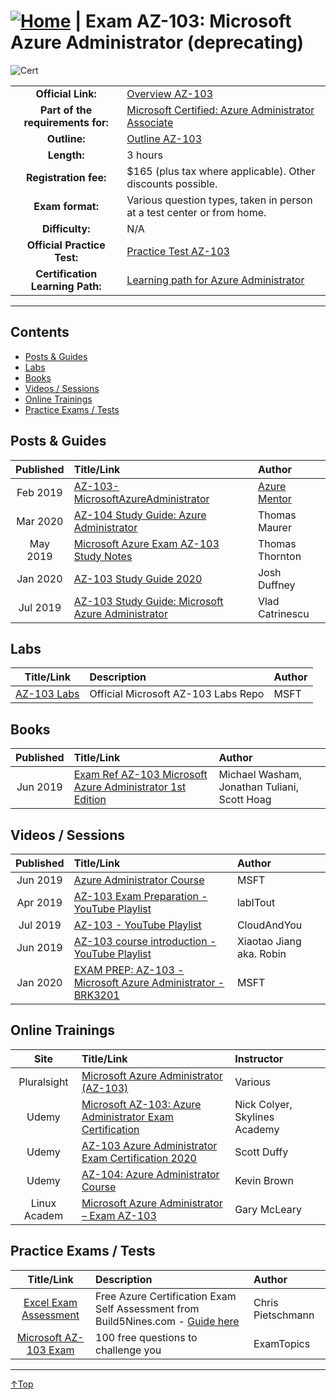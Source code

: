 # [![Home](/img/home.png)](certifications.md "Overview Certifications") | Exam AZ-103: Microsoft Azure Administrator (deprecating)
![Cert](/img/az-103.png)

|                                   |                                                                                                                                 |
| :-------------------------------: | :------------------------------------------------------------------------------------------------------------------------------ |
|        **Official Link:**         | [Overview AZ-103](https://docs.microsoft.com/en-us/learn/certifications/exams/AZ-103)                                           |
| **Part of the requirements for:** | [Microsoft Certified: Azure Administrator Associate](https://docs.microsoft.com/en-us/learn/certifications/azure-administrator) |
|           **Outline:**            | [Outline AZ-103](https://query.prod.cms.rt.microsoft.com/cms/api/am/binary/RE3VwUR)                                             |
|            **Length:**            | 3 hours                                                                                                                         |
|       **Registration fee:**       | $165 (plus tax where applicable).  Other discounts possible.                                                                    |
|         **Exam format:**          | Various question types, taken in person at a test center or from home.                                                          |
|          **Difficulty:**          | N/A                                                                                                                             |
|    **Official Practice Test:**    | [Practice Test AZ-103](https://us.mindhub.com/p/MU-AZ-103)                                                                      |
| **Certification Learning Path:**  | [Learning path for Azure Administrator](https://query.prod.cms.rt.microsoft.com/cms/api/am/binary/RWtY7Z)                       |


___

## Contents
- [Posts & Guides](#posts-&-guides)
- [Labs](#labs)
- [Books](#books)
- [Videos / Sessions](#videos-/-sessions)
- [Online Trainings](#online-trainings)
- [Practice Exams / Tests](#practice-exams-/-tests)


## Posts & Guides
| Published | Title/Link                                                                                                                       | Author                                             |
| :-------: | :------------------------------------------------------------------------------------------------------------------------------- | :------------------------------------------------- |
| Feb 2019  | [AZ-103-MicrosoftAzureAdministrator](https://github.com/AzureMentor/AZ-103-MicrosoftAzureAdministrator)                          | [Azure Mentor](https://azurementor.wordpress.com/) |
| Mar 2020  | [AZ-104 Study Guide: Azure Administrator](https://www.thomasmaurer.ch/2020/03/az-104-study-guide-azure-administrator/)           | Thomas Maurer                                      |
| May 2019  | [Microsoft Azure Exam AZ-103 Study Notes](https://thomasthornton.cloud/2019/05/07/microsoft-azure-exam-az-103-study-notes/)      | Thomas Thornton                                    |
| Jan 2020  | [AZ-103 Study Guide 2020](http://duffney.io/AZ103-StudyGuide)                                                                    | Josh Duffney                                       |
| Jul 2019  | [AZ-103 Study Guide: Microsoft Azure Administrator ](https://vladtalkstech.com/az-103-study-guide-microsoft-azure-administrator) | Vlad Catrinescu                                    |

## Labs
|                                       Title/Link                                       | Description                         | Author |
| :------------------------------------------------------------------------------------: | :---------------------------------- | :----- |
| [AZ-103 Labs](https://github.com/MicrosoftLearning/AZ-103-MicrosoftAzureAdministrator) | Official Microsoft AZ-103 Labs Repo | MSFT   |


## Books
| Published | Title/Link                                                                                                                                  | Author                                       |
| :-------: | :------------------------------------------------------------------------------------------------------------------------------------------ | :------------------------------------------- |
| Jun 2019  | [Exam Ref AZ-103 Microsoft Azure Administrator 1st Edition](https://www.amazon.com/Exam-AZ-103-Microsoft-Azure-Administrator/dp/013546658X) | Michael Washam, Jonathan Tuliani, Scott Hoag |


## Videos / Sessions
| Published | Title/Link                                                                                                                           | Author                   |
| :-------: | :----------------------------------------------------------------------------------------------------------------------------------- | :----------------------- |
| Jun 2019  | [Azure Administrator Course](https://www.youtube.com/watch?v=CP65uMm0QSE&list=PLmsQNfjTbtTU6oMXlUQwuQA4PZaZPLPYE)                    | MSFT                     |
| Apr 2019  | [AZ-103 Exam Preparation - YouTube Playlist](https://www.youtube.com/watch?v=XFJYH4J6kN0&list=PL4ZP0JmH05bTMKp5p_PIponQTshu33rf3)    | labITout                 |
| Jul 2019  | [AZ-103 - YouTube Playlist](https://www.youtube.com/watch?v=xzm6DS-W2SQ&list=PL2cpErdp4pbDBl9J7rts6VNwr3U-l-LXG)                     | CloudAndYou              |
| Jun 2019  | [AZ-103 course introduction - YouTube Playlist](https://www.youtube.com/watch?v=txhaJ5W_5vQ&list=PL02Fildmev2Y2KG8xAWarGLxPZeKfrnzJ) | Xiaotao Jiang aka. Robin |
| Jan 2020  | [EXAM PREP: AZ-103 - Microsoft Azure Administrator - BRK3201](https://www.youtube.com/watch?v=ypdKWTX9F-U)                           | MSFT                     |

## Online Trainings
|     Site     | Title/Link                                                                                                                | Instructor                    |
| :----------: | :------------------------------------------------------------------------------------------------------------------------ | :---------------------------- |
| Pluralsight  | [Microsoft Azure Administrator (AZ-103)](https://www.pluralsight.com/paths/microsoft-azure-administrator-az-103)          | Various                       |
|    Udemy     | [Microsoft AZ-103: Azure Administrator Exam Certification](https://www.udemy.com/course/az-100-skylines-academy)          | Nick Colyer, Skylines Academy |
|    Udemy     | [AZ-103 Azure Administrator Exam Certification 2020](https://www.udemy.com/course/70533-azure/)| Scott Duffy  
|    Udemy     | [AZ-104: Azure Administrator Course](https://www.udemy.com/course/azure-administrator-az-103/)| Kevin Brown 
| Linux Academ | [Microsoft Azure Administrator – Exam AZ-103](https://linuxacademy.com/course/exam-az-103-microsoft-azure-administrator/) | Gary McLeary                  |

## Practice Exams / Tests
|                                                                        Title/Link                                                                        | Description                                                                                                                                     | Author            |
| :------------------------------------------------------------------------------------------------------------------------------------------------------: | :---------------------------------------------------------------------------------------------------------------------------------------------- | :---------------- |
| [Excel Exam Assessment](https://github.com/Build5Nines/exam-assessments/blob/master/Assessments/Exam-Msft-AZ-103-Self-Assessment-Build5Nines.xlsx?raw=1) | Free Azure Certification Exam Self Assessment from Build5Nines.com  - [Guide here](https://build5nines.com/free-oss-exam-self-assessment-tool/) | Chris Pietschmann |
|                                       [Microsoft AZ-103 Exam](https://www.examtopics.com/exams/microsoft/az-103/)                                        | 100 free questions to challenge you                                                                                                             | ExamTopics        |

___
 <a href="#top" title="Back to the top.">↑Top</a>
